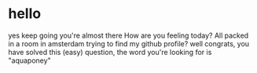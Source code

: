 # hello
yes keep going you're almost there
How are you feeling today? All packed in a room in amsterdam trying to find my github profile?
well congrats, you have solved this (easy) question, the word you're looking for is "aquaponey"
